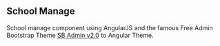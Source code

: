 ## School Manage

School manage component using AngularJS and the famous Free Admin Bootstrap Theme [SB Admin v2.0](http://startbootstrap.com/template-overviews/sb-admin-2/) to Angular Theme.

